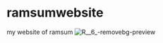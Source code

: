 # ramsumwebsite
my website of ramsum
![R__6_-removebg-preview](https://github.com/shaileshramsum/ramsumwebsite/assets/174031108/1b0198cc-6382-49d2-86d7-1f9e7beb0127)
